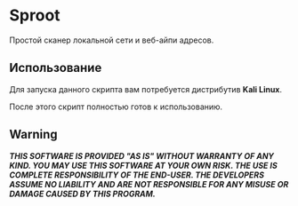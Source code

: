# Sproot
Простой сканер локальной сети и веб-айпи адресов. 

## Использование 
Для запуска данного скрипта вам потребуется дистрибутив **Kali Linux**. 

После этого скрипт полностью готов к использованию. 

## Warning
_**THIS SOFTWARE IS PROVIDED "AS IS" WITHOUT WARRANTY OF ANY KIND. YOU MAY USE THIS SOFTWARE AT YOUR OWN RISK. THE USE IS COMPLETE RESPONSIBILITY OF THE END-USER. THE DEVELOPERS ASSUME NO LIABILITY AND ARE NOT RESPONSIBLE FOR ANY MISUSE OR DAMAGE CAUSED BY THIS PROGRAM.**_
